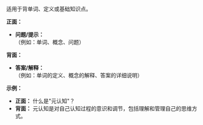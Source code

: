 

适用于背单词、定义或基础知识点。

**正面：**

- **问题/提示：**  
    （例如：单词、概念、问题）

**背面：**

- **答案/解释：**  
    （例如：单词的定义、概念的解释、答案的详细说明）

**示例：**

- **正面：** 什么是"元认知"？
- **背面：** 元认知是对自己认知过程的意识和调节，包括理解和管理自己的思维方式。